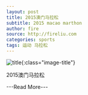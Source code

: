 ```yaml
---
layout: post
title: 2015澳门马拉松
subtitle: 2015 macao marthon
author: fire
source: http://fireliu.com
categories: sports 
tags: 运动 马拉松
---
```


![title](http://image.sideproject.cn/title/title_006.jpg){:class="image-title"}

2015澳门马拉松

---Read More---